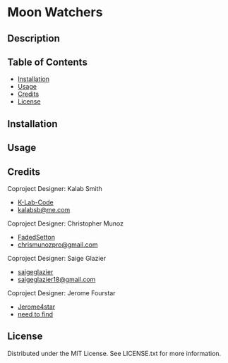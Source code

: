 # Moon Watchers

## Description


## Table of Contents

- [Installation](#installation)
- [Usage](#usage)
- [Credits](#credits)
- [License](#license)

## Installation


## Usage

## Credits

Coproject Designer: Kalab Smith
- [K-Lab-Code](https://github.com/K-Lab-Code)
- [kalabsb@me.com](mailto:kalabsb@me.com)

Coproject Designer: Christopher Munoz
- [FadedSetton](https://github.com/FadedSetton)
- [chrismunozpro@gmail.com](mailto:chrismunozpro@gmail.com)

Coproject Designer: Saige Glazier
- [saigeglazier](https://github.com/saigeglazier)
- [saigeglazier18@gmail.com](mailto:saigeglazier18@gmail.com)

Coproject Designer: Jerome Fourstar
- [Jerome4star](https://github.com/Jerome4star)
- [need to find](mailto:)

## License

Distributed under the MIT License. See LICENSE.txt for more information.
